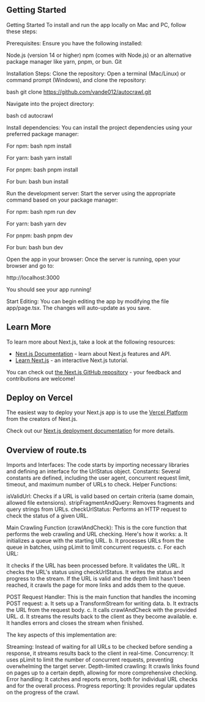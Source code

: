 ## Getting Started

Getting Started
To install and run the app locally on Mac and PC, follow these steps:

Prerequisites:
Ensure you have the following installed:

Node.js (version 14 or higher)
npm (comes with Node.js) or an alternative package manager like yarn, pnpm, or bun.
Git

Installation Steps:
Clone the repository: Open a terminal (Mac/Linux) or command prompt (Windows), and clone the repository:

bash
git clone https://github.com/vande012/autocrawl.git

Navigate into the project directory:

bash
cd autocrawl

Install dependencies: You can install the project dependencies using your preferred package manager:

For npm:
bash
npm install

For yarn:
bash
yarn install

For pnpm:
bash
pnpm install

For bun:
bash
bun install

Run the development server: Start the server using the appropriate command based on your package manager:

For npm:
bash
npm run dev

For yarn:
bash
yarn dev

For pnpm:
bash
pnpm dev

For bun:
bash
bun dev

Open the app in your browser: Once the server is running, open your browser and go to:

http://localhost:3000

You should see your app running!

Start Editing: You can begin editing the app by modifying the file app/page.tsx. The changes will auto-update as you save.
## Learn More

To learn more about Next.js, take a look at the following resources:

- [Next.js Documentation](https://nextjs.org/docs) - learn about Next.js features and API.
- [Learn Next.js](https://nextjs.org/learn) - an interactive Next.js tutorial.

You can check out [the Next.js GitHub repository](https://github.com/vercel/next.js/) - your feedback and contributions are welcome!

## Deploy on Vercel

The easiest way to deploy your Next.js app is to use the [Vercel Platform](https://vercel.com/new?utm_medium=default-template&filter=next.js&utm_source=create-next-app&utm_campaign=create-next-app-readme) from the creators of Next.js.

Check out our [Next.js deployment documentation](https://nextjs.org/docs/deployment) for more details.


## Overview of route.ts

Imports and Interfaces:
The code starts by importing necessary libraries and defining an interface for the UrlStatus object.
Constants:
Several constants are defined, including the user agent, concurrent request limit, timeout, and maximum number of URLs to check.
Helper Functions:

isValidUrl: Checks if a URL is valid based on certain criteria (same domain, allowed file extensions).
stripFragmentAndQuery: Removes fragments and query strings from URLs.
checkUrlStatus: Performs an HTTP request to check the status of a given URL.


Main Crawling Function (crawlAndCheck):
This is the core function that performs the web crawling and URL checking. Here's how it works:
a. It initializes a queue with the starting URL.
b. It processes URLs from the queue in batches, using pLimit to limit concurrent requests.
c. For each URL:

It checks if the URL has been processed before.
It validates the URL.
It checks the URL's status using checkUrlStatus.
It writes the status and progress to the stream.
If the URL is valid and the depth limit hasn't been reached, it crawls the page for more links and adds them to the queue.


POST Request Handler:
This is the main function that handles the incoming POST request:
a. It sets up a TransformStream for writing data.
b. It extracts the URL from the request body.
c. It calls crawlAndCheck with the provided URL.
d. It streams the results back to the client as they become available.
e. It handles errors and closes the stream when finished.

The key aspects of this implementation are:

Streaming: Instead of waiting for all URLs to be checked before sending a response, it streams results back to the client in real-time.
Concurrency: It uses pLimit to limit the number of concurrent requests, preventing overwhelming the target server.
Depth-limited crawling: It crawls links found on pages up to a certain depth, allowing for more comprehensive checking.
Error handling: It catches and reports errors, both for individual URL checks and for the overall process.
Progress reporting: It provides regular updates on the progress of the crawl.
